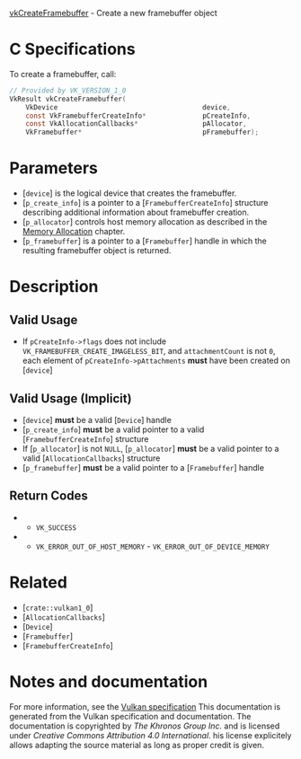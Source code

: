 [vkCreateFramebuffer](https://www.khronos.org/registry/vulkan/specs/1.3-extensions/man/html/vkCreateFramebuffer.html) - Create a new framebuffer object

# C Specifications
To create a framebuffer, call:
```c
// Provided by VK_VERSION_1_0
VkResult vkCreateFramebuffer(
    VkDevice                                    device,
    const VkFramebufferCreateInfo*              pCreateInfo,
    const VkAllocationCallbacks*                pAllocator,
    VkFramebuffer*                              pFramebuffer);
```

# Parameters
- [`device`] is the logical device that creates the framebuffer.
- [`p_create_info`] is a pointer to a [`FramebufferCreateInfo`] structure describing additional information about framebuffer creation.
- [`p_allocator`] controls host memory allocation as described in the [Memory Allocation](https://www.khronos.org/registry/vulkan/specs/1.3-extensions/html/vkspec.html#memory-allocation) chapter.
- [`p_framebuffer`] is a pointer to a [`Framebuffer`] handle in which the resulting framebuffer object is returned.

# Description
## Valid Usage
-    If `pCreateInfo->flags` does not include `VK_FRAMEBUFFER_CREATE_IMAGELESS_BIT`, and `attachmentCount` is not `0`, each element of `pCreateInfo->pAttachments` **must**  have been created on [`device`]

## Valid Usage (Implicit)
-  [`device`] **must**  be a valid [`Device`] handle
-  [`p_create_info`] **must**  be a valid pointer to a valid [`FramebufferCreateInfo`] structure
-    If [`p_allocator`] is not `NULL`, [`p_allocator`] **must**  be a valid pointer to a valid [`AllocationCallbacks`] structure
-  [`p_framebuffer`] **must**  be a valid pointer to a [`Framebuffer`] handle

## Return Codes
*   - `VK_SUCCESS` 
*   - `VK_ERROR_OUT_OF_HOST_MEMORY`  - `VK_ERROR_OUT_OF_DEVICE_MEMORY`

# Related
- [`crate::vulkan1_0`]
- [`AllocationCallbacks`]
- [`Device`]
- [`Framebuffer`]
- [`FramebufferCreateInfo`]

# Notes and documentation
For more information, see the [Vulkan specification](https://www.khronos.org/registry/vulkan/specs/1.3-extensions/html/vkspec.html)
This documentation is generated from the Vulkan specification and documentation.
The documentation is copyrighted by *The Khronos Group Inc.* and is licensed under *Creative Commons Attribution 4.0 International*.
his license explicitely allows adapting the source material as long as proper credit is given.
        